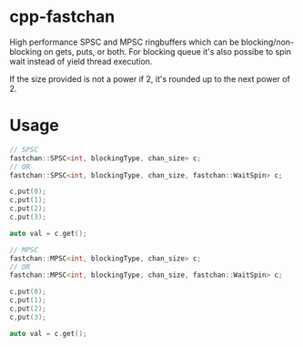 # cpp-fastchan

High performance SPSC and MPSC ringbuffers which can be blocking/non-blocking on gets, puts, or both. For blocking queue it's also possibe to spin wait instead of yield thread execution.

If the size provided is not a power if 2, it's rounded up to the next power of 2.

# Usage

```cpp
// SPSC
fastchan::SPSC<int, blockingType, chan_size> c;
// OR
fastchan::SPSC<int, blockingType, chan_size, fastchan::WaitSpin> c;

c,put(0);
c,put(1);
c,put(2);
c,put(3);

auto val = c.get();
```

```cpp
// MPSC
fastchan::MPSC<int, blockingType, chan_size> c;
// OR
fastchan::MPSC<int, blockingType, chan_size, fastchan::WaitSpin> c;

c,put(0);
c,put(1);
c,put(2);
c,put(3);

auto val = c.get();

```
